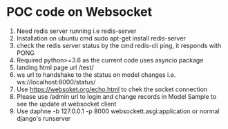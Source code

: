 # POC code on Websocket

1. Need redis server running i.e redis-server
2. Installation on ubuntu cmd sudo apt-get install redis-server
3. check the redis server status by the cmd redis-cli ping, it responds with PONG
4. Required python>=3.6 as the current code uses asyncio package
5. landing html page url /test/ 
6. ws url to handshake to the status on model changes i.e. ws://localhost:8000/status/ 
7. Use https://websoket.org/echo.html to chek the socket connection 
8. Please use /admin url to login and change records in Model Sample to see the update at websocket client
9. Use daphne -b 127.0.0.1 -p 8000 websockett.asgi:application or normal django's runserver 


